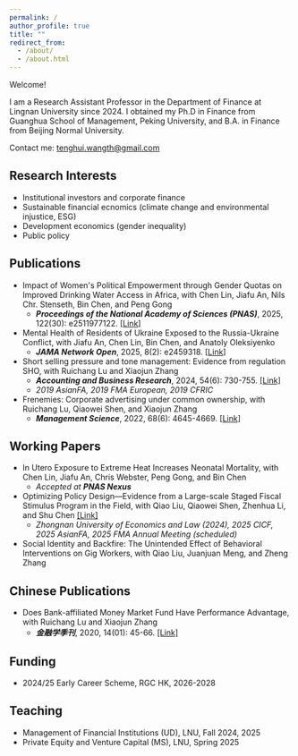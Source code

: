 ```yaml
---
permalink: /
author_profile: true
title: ""
redirect_from: 
  - /about/
  - /about.html
---
```


Welcome! 

I am a Research Assistant Professor in the Department of Finance at Lingnan University since 2024. I obtained my Ph.D in Finance from Guanghua School of Management, Peking University, and B.A. in Finance from Beijing Normal University.

Contact me: tenghui.wangth@gmail.com

Research Interests
---
- Institutional investors and corporate finance
- Sustainable financial ecnomics (climate change and environmental injustice, ESG)
- Development economics (gender inequality)
- Public policy

Publications
---
- Impact of Women's Political Empowerment through Gender Quotas on Improved Drinking Water Access in Africa, with Chen Lin, Jiafu An, Nils Chr. Stenseth, Bin Chen, and Peng Gong
  - **_Proceedings of the National Academy of Sciences (PNAS)_**, 2025, 122(30): e2511977122. [[Link]](https://www.pnas.org/doi/10.1073/pnas.2511977122)
- Mental Health of Residents of Ukraine Exposed to the Russia-Ukraine Conflict, with Jiafu An, Chen Lin, Bin Chen, and Anatoly Oleksiyenko
  - **_JAMA Network Open_**, 2025, 8(2): e2459318. [[Link]](https://jamanetwork.com/journals/jamanetworkopen/fullarticle/2830228?guestAccessKey=b5a86f00-2de9-4f88-a83a-281f113a5afb&utm_source=jps&utm_medium=email&utm_campaign=author_alert-jamanetwork&utm_content=author-author_engagement&utm_term=1m)
- Short selling pressure and tone management: Evidence from regulation SHO, with Ruichang Lu and Xiaojun Zhang
  - **_Accounting and Business Research_**, 2024, 54(6): 730-755. [[Link]](https://www.tandfonline.com/doi/abs/10.1080/00014788.2023.2227567)
  - _2019 AsianFA, 2019 FMA European, 2019 CFRIC_
- Frenemies: Corporate advertising under common ownership, with Ruichang Lu, Qiaowei Shen, and Xiaojun Zhang
  - **_Management Science_**, 2022, 68(6): 4645-4669. [[Link]](https://pubsonline.informs.org/doi/abs/10.1287/mnsc.2021.4098)

Working Papers
---
- In Utero Exposure to Extreme Heat Increases Neonatal Mortality, with Chen Lin, Jiafu An, Chris Webster, Peng Gong, and Bin Chen
  - _Accepted at **PNAS Nexus**_
- Optimizing Policy Design—Evidence from a Large-scale Staged Fiscal Stimulus Program in the Field, with Qiao Liu, Qiaowei Shen, Zhenhua Li, and Shu Chen [[Link]](https://papers.ssrn.com/sol3/papers.cfm?abstract_id=4675785)
  - _Zhongnan University of Economics and Law (2024), 2025 CICF, 2025 AsianFA, 2025 FMA Annual Meeting (scheduled)_ 
- Social Identity and Backfire: The Unintended Effect of Behavioral Interventions on Gig Workers, with Qiao Liu, Juanjuan Meng, and Zheng Zhang

Chinese Publications
---
- Does Bank-affiliated Money Market Fund Have Performance Advantage, with Ruichang Lu and Xiaojun Zhang
  - **_金融学季刊_**, 2020, 14(01): 45-66. [[Link]](https://chn.oversea.cnki.net/kcms/detail/detail.aspx?dbcode=CCJD&filename=JKJR202001003&dbname=CCJDLAST2)
    
Funding
---
- 2024/25 Early Career Scheme, RGC HK, 2026-2028

Teaching
---
- Management of Financial Institutions (UD), LNU, Fall 2024, 2025
- Private Equity and Venture Capital (MS), LNU, Spring 2025
